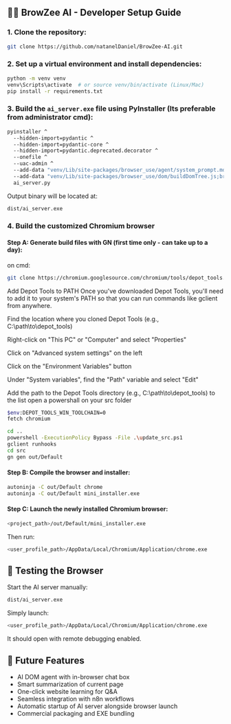 
## 🧑‍💻 BrowZee AI - Developer Setup Guide

### 1. Clone the repository:

```bash
git clone https://github.com/natanelDaniel/BrowZee-AI.git
```

### 2. Set up a virtual environment and install dependencies:

```bash
python -m venv venv
venv\Scripts\activate  # or source venv/bin/activate (Linux/Mac)
pip install -r requirements.txt
```

### 3. Build the `ai_server.exe` file using PyInstaller (Its preferable from administrator cmd):

```bash
pyinstaller ^
  --hidden-import=pydantic ^
  --hidden-import=pydantic-core ^
  --hidden-import=pydantic.deprecated.decorator ^
  --onefile ^
  --uac-admin ^
  --add-data "venv/Lib/site-packages/browser_use/agent/system_prompt.md;browser_use/agent" ^
  --add-data "venv/Lib/site-packages/browser_use/dom/buildDomTree.js;browser_use/dom" ^
  ai_server.py
```

Output binary will be located at:

```bash
dist/ai_server.exe
```

### 4. Build the customized Chromium browser

#### Step A: Generate build files with GN (first time only - can take up to a day):
on cmd:
```bash
git clone https://chromium.googlesource.com/chromium/tools/depot_tools.git
```
Add Depot Tools to PATH
Once you've downloaded Depot Tools, you'll need to add it to your system's PATH so that you can run commands like gclient from anywhere.

Find the location where you cloned Depot Tools (e.g., C:\path\to\depot_tools)

Right-click on "This PC" or "Computer" and select "Properties"

Click on "Advanced system settings" on the left

Click on the "Environment Variables" button

Under "System variables", find the "Path" variable and select "Edit"

Add the path to the Depot Tools directory (e.g., C:\path\to\depot_tools) to the list
open a powershall on your src folder
```bash
$env:DEPOT_TOOLS_WIN_TOOLCHAIN=0
fetch chromium
```
```bash
cd ..
powershell -ExecutionPolicy Bypass -File .\update_src.ps1
gclient runhooks
cd src
gn gen out/Default
```

#### Step B: Compile the browser and installer:

```bash
autoninja -C out/Default chrome
autoninja -C out/Default mini_installer.exe
```

#### Step C: Launch the newly installed Chromium browser:

```bash
<project_path>/out/Default/mini_installer.exe
```

Then run:

```bash
<user_profile_path>/AppData/Local/Chromium/Application/chrome.exe
```

## 🧪 Testing the Browser

Start the AI server manually:

```bash
dist/ai_server.exe
```
Simply launch:

```bash
<user_profile_path>/AppData/Local/Chromium/Application/chrome.exe
```

It should open with remote debugging enabled.

## 🧩 Future Features

- AI DOM agent with in-browser chat box
- Smart summarization of current page
- One-click website learning for Q&A
- Seamless integration with n8n workflows
- Automatic startup of AI server alongside browser launch
- Commercial packaging and EXE bundling
